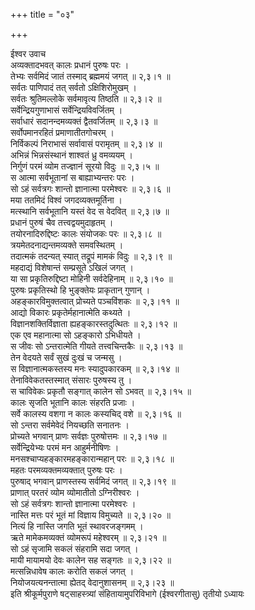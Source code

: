 +++
title = "०३"

+++

ईश्वर उवाच  
अव्यक्तादभवत् कालः प्रधानं पुरुषः परः ।  
तेभ्यः सर्वमिदं जातं तस्माद् ब्रह्ममयं जगत् ॥ २,३।१ ॥  
सर्वतः पाणिपादं तत् सर्वतो ऽक्षिशिरोमुखम् ।  
सर्वतः श्रुतिमल्लोके सर्वमावृत्य तिष्ठति ॥ २,३।२ ॥  
सर्वेन्द्रियगुणाभासं सर्वेन्द्रियविवर्जितम् ।  
सर्वाधारं सदानन्दमव्यक्तं द्वैतवर्जितम् ॥ २,३।३ ॥  
सर्वोपमानरहितं प्रमाणातीतगोचरम् ।  
निर्विकल्पं निराभासं सर्वावासं परामृतम् ॥ २,३।४ ॥  
अभिन्नं भिन्नसंस्थानं शाश्वतं ध्रु वमव्ययम् ।  
निर्गुणं परमं व्योम तज्ज्ञानं सूरयो विदुः ॥ २,३।५ ॥  
स आत्मा सर्वभूतानां स बाह्याभ्यन्तरः परः ।  
सो ऽहं सर्वत्रगः शान्तो ज्ञानात्मा परमेश्वरः ॥ २,३।६ ॥  
मया ततमिदं विश्वं जगदव्यक्तमूर्तिना ।  
मत्स्थानि सर्वभूतानि यस्तं वेद स वेदवित् ॥ २,३।७ ॥  
प्रधानं पुरुषं चैव तत्त्वद्वयमुदाहृतम् ।  
तयोरनादिरुद्दिष्टः कालः संयोजकः परः ॥ २,३।८ ॥  
त्रयमेतदनाद्यन्तमव्यक्ते समवस्थितम् ।  
तदात्मकं तदन्यत् स्यात् तद्रूपं मामकं विदुः ॥ २,३।९ ॥  
महदाद्यं विशेषान्तं सम्प्रसूते ऽखिलं जगत् ।  
या सा प्रकृतिरुद्दिष्टा मोहिनी सर्वदेहिनाम् ॥ २,३।१० ॥  
पुरुषः प्रकृतिस्थो हि भुङ्क्तेयः प्राकृतान् गुणान् ।  
अहङ्कारविमुक्तत्वात् प्रोच्यते पञ्चविंशकः ॥ २,३।११ ॥  
आद्यो विकारः प्रकृतेर्महानात्मेति कथ्यते ।  
विज्ञानशक्तिर्विज्ञाता ह्यहङ्कारस्तदुत्थितः ॥ २,३।१२ ॥  
एक एव महानात्मा सो ऽहङ्कारो ऽभिधीयते ।  
स जीवः सो ऽन्तरात्मेति गीयते तत्त्वचिन्तकैः ॥ २,३।१३ ॥  
तेन वेदयते सर्वं सुखं दुःखं च जन्मसु ।  
स विज्ञानात्मकस्तस्य मनः स्यादुपकारकम् ॥ २,३।१४ ॥  
तेनाविवेकतस्तस्मात् संसारः पुरुषस्य तु ।  
स चाविवेकः प्रकृतौ सङ्गात् कालेन सो ऽभवत् ॥ २,३।१५ ॥  
कालः सृजति भूतानि कालः संहरति प्रजाः ।  
सर्वे कालस्य वशगा न कालः कस्यचिद् वशे ॥ २,३।१६ ॥  
सो ऽन्तरा सर्वमेवेदं नियच्छति सनातनः ।  
प्रोच्यते भगवान् प्राणः सर्वज्ञः पुरुषोत्तमः ॥ २,३।१७ ॥  
सर्वेन्द्रियेभ्यः परमं मन आहुर्मनीषिणः ।  
मनसश्चाप्यहङ्कारमहङ्कारान्महान् परः ॥ २,३।१८ ॥  
महतः परमव्यक्तमव्यक्तात् पुरुषः परः ।  
पुरुषाद् भगवान् प्राणस्तस्य सर्वमिदं जगत् ॥ २,३।१९ ॥  
प्राणात् परतरं व्योम व्योमातीतो ऽग्निरीश्वरः ।  
सो ऽहं सर्वत्रगः शान्तो ज्ञानात्मा परमेश्वरः ।  
नास्ति मत्तः परं भूतं मां विज्ञाय विमुच्यते ॥ २,३।२० ॥  
नित्यं हि नास्ति जगति भूतं स्थावरजङ्गमम् ।  
ऋते मामेकमव्यक्तं व्योमरूपं महेश्वरम् ॥ २,३।२१ ॥  
सो ऽहं सृजामि सकलं संहरामि सदा जगत् ।  
मायी मायामयो देवः कालेन सह सङ्गतः ॥ २,३।२२ ॥  
मत्सन्निधावेष कालः करोति सकलं जगत् ।  
नियोजयत्यनन्तात्मा ह्येतद् वेदानुशासनम् ॥ २,३।२३ ॥  
इति श्रीकूर्मपुराणे षट्साहस्त्र्यां संहितायामुपरिविभागे (ईश्वरगीतासु) तृतीयो ऽध्यायः

